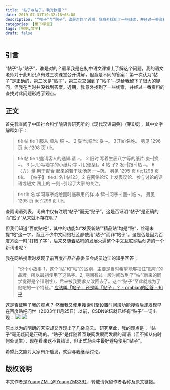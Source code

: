 ```yaml
---
title: "帖子与贴子，孰对孰错？"
date: 2019-07-31T19:32:18+08:00
description: "“帖子”与“贴子”，谁是对的？近期，我意外找到了一些线索，并经过一番资料的查找对此问题形成了观点。"
categories: [稷下学宫]
tags: [贴吧,文字]
draft: false
---
```

## 引言
“帖子”与“贴子”，谁是对的？最早我是在初中语文课堂上了解这个问题，我的语文老师对于此知识点有过三次课堂公开讲解，但竟是不同的答案：第一次认为“帖子”是正确的，第二次是“贴子”，第三次又回到了“帖子”--这给我留下了很大的疑问，但我在当时并没找到答案。近期，我意外找到了一些线索，并经过一番资料的查找对此问题形成了观点。


<!--more-->


## 正文
首先我查阅了中国社会科学院语言研究所的《现代汉语词典》（第6版），其中文字解释如下：
>tiē
帖
tie 1 服从;顺从:服 ~。 2 妥当;稳当:
妥 ~。 3(Tie)名姓。
另见 1296 页 tie;1298 页 tiè。

>tiě 
帖
tie 1 邀请客人的通知:请 ~。 2 旧时
写着生辰八字等的纸片:庚~|换 ~。 3
(~儿)写着字的小纸片:字~儿(便条)。4 帖
子2:发~|跟~|热 ~。 6〈方〉量 用于配合
起来的若干味汤药:一~药。
另见 1295 页 tie;1298 页 tiè。
【帖子】 tie·zi 名1 帖123。2 在网络论坛
上发表议论、参与讨论的话语或短文:网上的
一则~引起了大家的关注。

>tie
tiè 名 学习写字或绘画时临摹用的样
本:碑~|习字~|画~|临 ~。
另见 1295 页 tie;1296 页 tiě。


查阅词语列表，词典中仅有注明“帖子”而无“贴子”，这是否证明“帖子”是正确的而“贴子”从来就不存在呢？

但我们知道“百度贴吧”，其中的功能如“发表新贴”“精品贴”均是“贴”，丝毫未提“帖”这一字，而且不少中文网络社区都使用“贴子”而非“帖子”。这是否是因为百度方面一时“打错了字”，后来又随着贴吧的发展火遍整个中文互联网后创造的一个新词语呢？

我在网络搜索时发现了前百度产品产品委员会成员边江的知乎回答：
>“说个小故事 1，这个“贴”和“帖”的区别，主要是当时希望能够扣住“贴吧”的品牌。所以最初使用了这贴字。2,  期间有过一段时间改到了“帖”(新来的同学觉得是个错别字)，后来被我要求又改回去了。这个“贴子”至此就成为了贴吧的一个特征。”
[应该叫「帖子」还是叫「贴子」？ - pmbian的回答 - 知乎](https://www.zhihu.com/question/19678782/answer/12925529)

这是否证明了我的观点？
然而我又使用搜索引擎设置时间段功能搜索后却发现早在百度贴吧问世（2003年11月25日）以前，CSDN论坛就已经有“贴子”一词出现：
![](https://blog.youngzm.com/imgs/tiezi/2020-06-17%20012303.png)
![](https://blog.youngzm.com/imgs/tiezi/2020-06-17%20012342.png)

原本以为的明朗的天空却又浮现出了几朵乌云。
研究至此，我的观点是：
“帖子”毫无疑问是正确的。“贴子”是伴随着互联网发展而发展的词语（但不知从何时何处诞生），现在看来这不算错误，但正式场合中最好避免使用“贴子”。

希望此文能对大家有所启发，欢迎与我继续讨论。


## 版权说明
本文作者是[YoungZM（@YoungZM339）](https://blog.youngzm.com/)，转载请保留作者名称及原文链接。